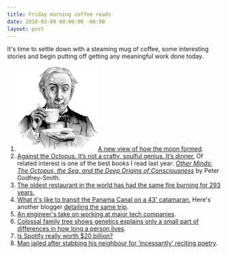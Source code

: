 ```yaml
---
title: Friday morning coffee reads
date: 2018-03-09 00:00:00 -06:00
layout: post
---
```


It's time to settle down with a steaming mug of coffee, some interesting stories and begin putting off getting any meaningful work done today.

1. ![](/assets/images/3b50391u-Edit-800-189x200.jpg)[A new view of how the moon formed](https://news.harvard.edu/gazette/story/2018/03/new-origin-story-for-moon-in-harvard-led-research/?utm_source=twitter&utm_medium=social&utm_campaign=hu-twitter-general).
2. [Against the Octopus. It’s not a crafty, soulful genius. It’s dinner.](https://slate.com/technology/2018/03/against-the-octopus-the-overrated-cephalopod.html) Of related interest is one of the best books I read last year: _[Other Minds: The Octopus, the Sea, and the Deep Origins of Consciousness](http://amzn.to/2FhcbFn)_ by Peter Godfrey-Smith.
3. [The oldest restaurant in the world has had the same fire burning for 293 years.](https://www.greatbigstory.com/stories/oldest-restaurant-in-the-world?playall=59)
4. [What it's like to transit the Panama Canal on a 43' catamaran.](https://www.gonewiththewynns.com/transit-panama-canal-sailboat) Here's another blogger [detailing the same trip](http://www.thervgeeks.com/miscellaneous/panama-canal-transit/).
5. [An engineer's take on working at major tech companies](http://marginalrevolution.com/marginalrevolution/2018/03/one-smart-guys-frank-take-working-major-tech-companies.html).
6. [Colossal family tree shows genetics explains only a small part of differences in how long a person lives](https://www.nature.com/articles/d41586-018-02596-9).
7. [Is Spotify really worth $20 billion?](https://www.theguardian.com/technology/2018/mar/02/is-spotify-really-worth-20bn)
8. [Man jailed after stabbing his neighbour for ‘incessantly’ reciting poetry](https://www.irishtimes.com/news/crime-and-law/courts/circuit-court/man-jailed-after-stabbing-his-neighbour-for-incessantly-reciting-poetry-1.3407774).
